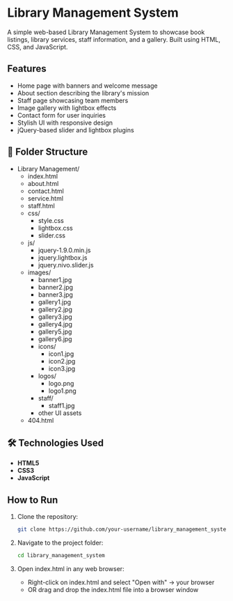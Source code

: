 #  Library Management System

A simple web-based Library Management System to showcase book listings, library services, staff information, and a gallery. Built using HTML, CSS, and JavaScript.

##  Features

-  Home page with banners and welcome message
-  About section describing the library's mission
-  Staff page showcasing team members
-  Image gallery with lightbox effects
-  Contact form for user inquiries
-  Stylish UI with responsive design
-  jQuery-based slider and lightbox plugins

## 📁 Folder Structure

- Library Management/
  - index.html  
  - about.html  
  - contact.html  
  - service.html  
  - staff.html  
  - css/
    - style.css  
    - lightbox.css  
    - slider.css  
  - js/
    - jquery-1.9.0.min.js  
    - jquery.lightbox.js  
    - jquery.nivo.slider.js  
  - images/
    - banner1.jpg  
    - banner2.jpg  
    - banner3.jpg  
    - gallery1.jpg  
    - gallery2.jpg  
    - gallery3.jpg  
    - gallery4.jpg  
    - gallery5.jpg  
    - gallery6.jpg  
    - icons/
      - icon1.jpg  
      - icon2.jpg  
      - icon3.jpg  
    - logos/
      - logo.png  
      - logo1.png  
    - staff/
      - staff1.jpg  
    - other UI assets  
  - 404.html

## 🛠 Technologies Used

- **HTML5**
- **CSS3**
- **JavaScript**


##  How to Run

1. Clone the repository:
   ```bash
   git clone https://github.com/your-username/library_management_system.git

2. Navigate to the project folder:

   ```bash
   cd library_management_system

3. Open index.html in any web browser:
   - Right-click on index.html and select "Open with" → your browser
   - OR drag and drop the index.html file into a browser window
